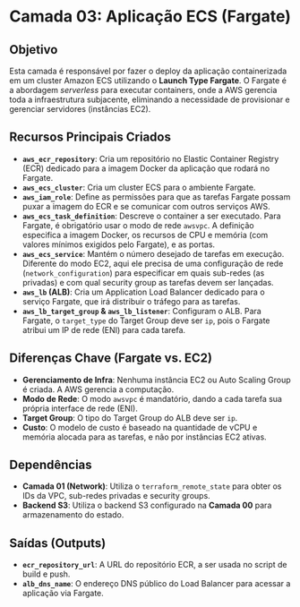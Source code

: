 # Camada 03: Aplicação ECS (Fargate)

## Objetivo

Esta camada é responsável por fazer o deploy da aplicação containerizada em um cluster Amazon ECS utilizando o **Launch Type Fargate**. O Fargate é a abordagem *serverless* para executar containers, onde a AWS gerencia toda a infraestrutura subjacente, eliminando a necessidade de provisionar e gerenciar servidores (instâncias EC2).

## Recursos Principais Criados

- **`aws_ecr_repository`**: Cria um repositório no Elastic Container Registry (ECR) dedicado para a imagem Docker da aplicação que rodará no Fargate.
- **`aws_ecs_cluster`**: Cria um cluster ECS para o ambiente Fargate.
- **`aws_iam_role`**: Define as permissões para que as tarefas Fargate possam puxar a imagem do ECR e se comunicar com outros serviços AWS.
- **`aws_ecs_task_definition`**: Descreve o container a ser executado. Para Fargate, é obrigatório usar o modo de rede `awsvpc`. A definição especifica a imagem Docker, os recursos de CPU e memória (com valores mínimos exigidos pelo Fargate), e as portas.
- **`aws_ecs_service`**: Mantém o número desejado de tarefas em execução. Diferente do modo EC2, aqui ele precisa de uma configuração de rede (`network_configuration`) para especificar em quais sub-redes (as privadas) e com qual security group as tarefas devem ser lançadas.
- **`aws_lb` (ALB)**: Cria um Application Load Balancer dedicado para o serviço Fargate, que irá distribuir o tráfego para as tarefas.
- **`aws_lb_target_group` & `aws_lb_listener`**: Configuram o ALB. Para Fargate, o `target_type` do Target Group deve ser `ip`, pois o Fargate atribui um IP de rede (ENI) para cada tarefa.

## Diferenças Chave (Fargate vs. EC2)

- **Gerenciamento de Infra**: Nenhuma instância EC2 ou Auto Scaling Group é criada. A AWS gerencia a computação.
- **Modo de Rede**: O modo `awsvpc` é mandatório, dando a cada tarefa sua própria interface de rede (ENI).
- **Target Group**: O tipo do Target Group do ALB deve ser `ip`.
- **Custo**: O modelo de custo é baseado na quantidade de vCPU e memória alocada para as tarefas, e não por instâncias EC2 ativas.

## Dependências

- **Camada 01 (Network)**: Utiliza o `terraform_remote_state` para obter os IDs da VPC, sub-redes privadas e security groups.
- **Backend S3**: Utiliza o backend S3 configurado na **Camada 00** para armazenamento do estado.

## Saídas (Outputs)

- **`ecr_repository_url`**: A URL do repositório ECR, a ser usada no script de build e push.
- **`alb_dns_name`**: O endereço DNS público do Load Balancer para acessar a aplicação via Fargate.
